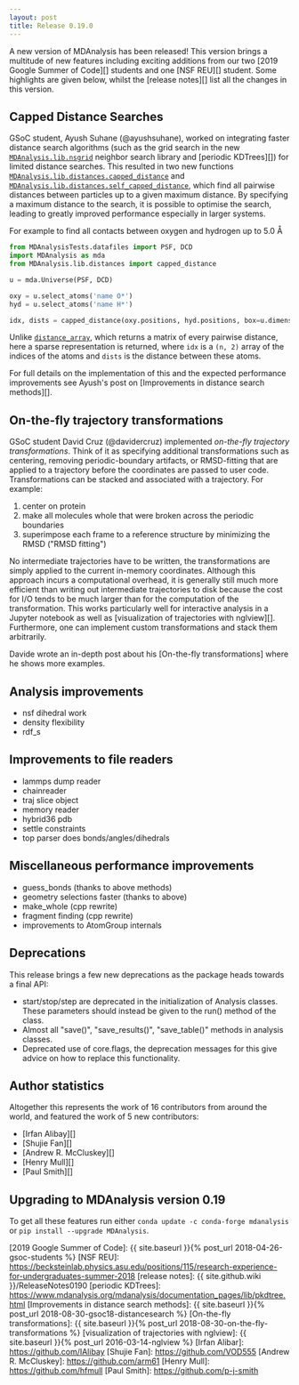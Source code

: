 ```yaml
---
layout: post
title: Release 0.19.0
---
```


A new version of MDAnalysis has been released!
This version brings a multitude of new features
including exciting additions from our two [2019 Google Summer of Code][] students
and one [NSF REU][] student.
Some highlights are given below, whilst
the [release notes][] list all the changes in this version.

## Capped Distance Searches

GSoC student, Ayush Suhane (@ayushsuhane), worked on integrating faster distance search algorithms
(such as the grid search in the new [`MDAnalysis.lib.nsgrid`](https://www.mdanalysis.org/docs/documentation_pages/lib/nsgrid.html) neighbor search library and [periodic KDTrees][]) for limited distance searches.
This resulted in two new functions 
[`MDAnalysis.lib.distances.capped_distance`](https://www.mdanalysis.org/docs/documentation_pages/lib/distances.html#MDAnalysis.lib.distances.capped_distance) and
[`MDAnalysis.lib.distances.self_capped_distance`](https://www.mdanalysis.org/docs/documentation_pages/lib/distances.html#MDAnalysis.lib.distances.self_capped_distance), 
which find all pairwise distances between particles up to a given maximum distance.
By specifying a maximum distance to the search, it is possible to optimise the search,
leading to greatly improved performance especially in larger systems.

For example to find all contacts between oxygen and hydrogen up to 5.0 Å
```python
from MDAnalysisTests.datafiles import PSF, DCD
import MDAnalysis as mda
from MDAnalysis.lib.distances import capped_distance

u = mda.Universe(PSF, DCD)

oxy = u.select_atoms('name O*')
hyd = u.select_atoms('name H*')

idx, dists = capped_distance(oxy.positions, hyd.positions, box=u.dimensions, max_cutoff=5.0)
```
Unlike [`distance_array`](https://www.mdanalysis.org/docs/documentation_pages/lib/distances.html#MDAnalysis.lib.distances.distance_array),
which returns a matrix of every pairwise distance,
here a sparse representation is returned,
where `idx` is a `(n, 2)` array of the indices of the atoms
and `dists` is the distance between these atoms.

For full details on the implementation of this and the expected performance improvements
see Ayush's post on [Improvements in distance search methods][].

## On-the-fly trajectory transformations

GSoC student David Cruz (@davidercruz) implemented *on-the-fly trajectory transformations*.
Think of it as specifying additional transformations such as centering, removing periodic-boundary
artifacts, or RMSD-fitting that are applied to a trajectory before the coordinates are passed 
to user code. Transformations can be stacked and associated with a trajectory. For example:

1. center on protein
2. make all molecules whole that were broken across the periodic boundaries
3. superimpose each frame to a reference structure by minimizing the RMSD ("RMSD fitting")

No intermediate trajectories have to be written, the transformations are simply applied to the
current in-memory coordinates. Although this approach incurs a computational overhead, it is generally
still much more efficient than writing out intermediate trajectories to disk because the cost
for I/O tends to be much larger than for the computation of the transformation.
This works particularly well for interactive analysis in a Jupyter notebook as well as 
[visualization of trajectories with nglview][].
Furthermore, one can implement custom transformations and stack them arbitrarily.

Davide wrote an in-depth post about his [On-the-fly transformations] where he shows more examples. 

## Analysis improvements

- nsf dihedral work
- density flexibility
- rdf_s

## Improvements to file readers

- lammps dump reader
- chainreader
- traj slice object
- memory reader
- hybrid36 pdb
- settle constraints
- top parser does bonds/angles/dihedrals


## Miscellaneous performance improvements

- guess_bonds (thanks to above methods)
- geometry selections faster (thanks to above)
- make_whole (cpp rewrite)
- fragment finding (cpp rewrite)
- improvements to AtomGroup internals

## Deprecations

This release brings a few new deprecations as the package heads towards a final API:

  * start/stop/step are deprecated in the initialization of Analysis classes.
    These parameters should instead be given to the run() method of the class.
  * Almost all "save()", "save_results()", "save_table()" methods in
    analysis classes.
  * Deprecated use of core.flags, the deprecation messages for this give advice
    on how to replace this functionality.

## Author statistics

Altogether this represents the work of 16 contributors from around the world,
and featured the work of 5 new contributors:
 - [Irfan Alibay][]
 - [Shujie Fan][]
 - [Andrew R. McCluskey][]
 - [Henry Mull][]
 - [Paul Smith][]


## Upgrading to MDAnalysis version 0.19

To get all these features run either `conda update -c conda-forge mdanalysis`
or `pip install --upgrade MDAnalysis`.

[2019 Google Summer of Code]: {{ site.baseurl }}{% post_url 2018-04-26-gsoc-students %}
[NSF REU]: https://becksteinlab.physics.asu.edu/positions/115/research-experience-for-undergraduates-summer-2018
[release notes]: {{ site.github.wiki }}/ReleaseNotes0190
[periodic KDTrees]: https://www.mdanalysis.org/mdanalysis/documentation_pages/lib/pkdtree.html
[Improvements in distance search methods]: {{ site.baseurl }}{% post_url 2018-08-30-gsoc18-distancesearch %}
[On-the-fly transformations]: {{ site.baseurl }}{% post_url 2018-08-30-on-the-fly-transformations %}
[visualization of trajectories with nglview]: {{ site.baseurl }}{% post_url 2016-03-14-nglview %}
[Irfan Alibar]: https://github.com/IAlibay
[Shujie Fan]: https://github.com/VOD555
[Andrew R. McCluskey]: https://github.com/arm61
[Henry Mull]: https://github.com/hfmull
[Paul Smith]: https://github.com/p-j-smith

